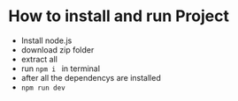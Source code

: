 # How to install and run Project
  - Install node.js 
  - download zip folder 
  - extract all
  - run `npm i ` in terminal
  - after all the dependencys are installed
  - `npm run dev`
